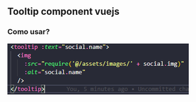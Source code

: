 ## Tooltip component vuejs

### Como usar?

![como usar](https://raw.githubusercontent.com/CaioFFerreira/tooltip-component-vue/master/images/como-usar.PNG)
